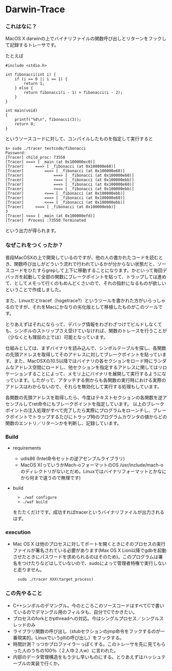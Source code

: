 # Darwin-Trace

### これはなに？
MacOS X darwinの上でバイナリファイルの関数呼び出しとリターンをフックして記録するトレーサです。

たとえば



	#include <stdio.h>

	int fibonacci(int i) {
		if (i == 0 || i == 1) {
			return 1;
		} else {
			return fibonacci(i - 1) + fibonacci(i - 2);
		}
	}

	int main(void)
	{
    	printf("%d\n", fibonacci(3));
    	return 0;
    }
    
というソースコードに対して、コンパイルしたものを指定して実行すると

	$> sudo ./tracer testcode/fibonacci
	Password:
	[Tracer] child_proc: 73550
	[Tracer] ===> [ _main (at 0x100000ec0)]
	[Tracer]     ===> [ _fibonacci (at 0x100000e60)]
	[Tracer]         ===> [ _fibonacci (at 0x100000e60)]
	[Tracer]             ===> [ _fibonacci (at 0x100000e60)]
	[Tracer]             <=== [ _fibonacci (at 0x100000ebb)]
	[Tracer]             ===> [ _fibonacci (at 0x100000e60)]
	[Tracer]             <=== [ _fibonacci (at 0x100000ebb)]
	[Tracer]         <=== [ _fibonacci (at 0x100000ebb)]
	[Tracer]         ===> [ _fibonacci (at 0x100000e60)]
	[Tracer]         <=== [ _fibonacci (at 0x100000ebb)]
	[Tracer]     <=== [ _fibonacci (at 0x100000ebb)]
	3
	[Tracer] <=== [ _main (at 0x100000efd)]
	[Tracer]  Process :73550 Terminated
	
という出力が得られます。

### なぜこれをつくったか？
普段MacOSXの上で開発しているのですが、他の人の書かれたコードを読むとき、関数呼び出しがどういう流れで行われているかが分からない状態だと、ソースコードをひたすらgrepして上下に移動することになります。かといって毎回デバッガを起動して全部の関数にブレークポイントを貼って、トラップしては進めて、としてメモって行くのもめんどくさいので、それの指針になるものが欲しいということで作成しました。

また、Linuxだとtracef（hogetrace?）というツールを書かれた方がいらっしゃるのですが、それをMacにかなりの劣化版として移植したものがこのツールです。

とりあえずはそれにならって、デバッグ情報をわざわざつけてビルドしなくても、シンボルのストリップさえ受けていなければ、関数のトレースを行うことが（少なくとも理屈の上では）可能となっています。

仕組みとしては、まずバイナリを読み込んで、シンボルテーブルを探し、各関数の先頭アドレスを取得してそのアドレスに対してブレークポイントを貼っています。また、MacOSXの10.5以降ではバイナリの各セクションをロード時にランダムなアドレス空間にロードし、他セクションを指定するアドレスに関してはリロケーションすることによって、メモリ上にバイナリを展開して実行するようになっています。したがって、アタッチする側からも各関数の実行時における実際のアドレスはわからないので、それらを無効化して実行する処理もしています。

各関数の先頭アドレスを取得したら、今度はテキストセクションの各関数を逆アセンブルしてret命令にもブレークポイントを指定しています。
以上のブレークポイントの注入処理がすべて完了したら実際にプログラムをローンチし、ブレークポイントでトラップするたびにトラップ時のプログラムカウンタの値からどの関数のエントリ／リターンかを判断し、記録しています。

### Build
* requirements
	* udis86 (Intel命令セットの逆アセンブルライブラリ)
	* MacOS X(っていうかMach-oフォーマットのOS /usr/include/mach-oのディレクトリがないとだめ。Linuxではバイナリフォーマットとかなにから何まで違うので無理です)

* build

		> ./waf configure
		> ./waf build
	
	をたたくだけです。成功すればtracerというバイナリファイルが出力されるはず。
### execution
* Mac OS X は他のプロセスに対してポートを開くときにそのプロセスの実行ファイルが署名されている必要があります(Max OS X Lion以降でgdbを起動させたときにパスワードを求められるのはそのため)。このプログラムは署名をつけたりなどはしていないので、sudoによって管理者特権で実行しないと走りません。

		sudo ./tracer XXX(target_process)

	
### この先やること
* C++シンボルのデマングル。今のところこのソースコードはすべてCで書いているのでデマングル用のフィルタも、自分でCでかきたい。
* プロセスのforkとかpthreadへの対応。今はシングルプロセス／シングルスレッドのみ
* ライブラリ関数の呼び出し（stubセクションのjmp命令をフックするのが一番現実的。Linuxでいうpltの呼び出し）をフックする。
* 時間計測？っつかプロファイラーっぽくする。このトレーサを先に見てもらった人のうちの100％（２人中２人w）に言われた。
* 内部のデータ管理構造をもう少し早いものにする。とりあえずはハッシュテーブルの実装で行くか。
